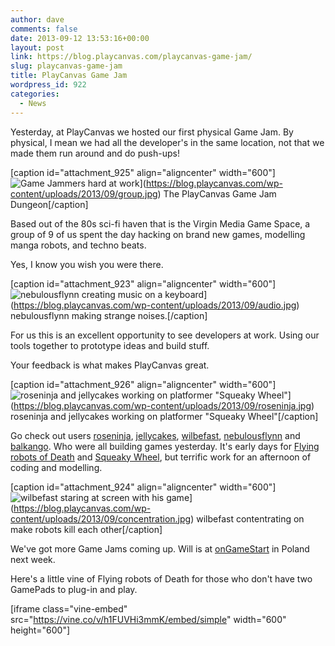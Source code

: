 ```yaml
---
author: dave
comments: false
date: 2013-09-12 13:53:16+00:00
layout: post
link: https://blog.playcanvas.com/playcanvas-game-jam/
slug: playcanvas-game-jam
title: PlayCanvas Game Jam
wordpress_id: 922
categories:
  - News
---
```


Yesterday, at PlayCanvas we hosted our first physical Game Jam. By physical, I mean we had all the developer's in the same location, not that we made them run around and do push-ups!

[caption id="attachment_925" align="aligncenter" width="600"]![Game Jammers hard at work](https://blog.playcanvas.com/wp-content/uploads/2013/09/group.jpg)](https://blog.playcanvas.com/wp-content/uploads/2013/09/group.jpg) The PlayCanvas Game Jam Dungeon[/caption]

Based out of the 80s sci-fi haven that is the Virgin Media Game Space, a group of 9 of us spent the day hacking on brand new games, modelling manga robots, and techno beats.

Yes, I know you wish you were there.

[caption id="attachment_923" align="aligncenter" width="600"]![nebulousflynn creating music on a keyboard](https://blog.playcanvas.com/wp-content/uploads/2013/09/audio.jpg)](https://blog.playcanvas.com/wp-content/uploads/2013/09/audio.jpg) nebulousflynn making strange noises.[/caption]

For us this is an excellent opportunity to see developers at work. Using our tools together to prototype ideas and build stuff.

Your feedback is what makes PlayCanvas great.

[caption id="attachment_926" align="aligncenter" width="600"]![roseninja and jellycakes working on platformer "Squeaky Wheel"](https://blog.playcanvas.com/wp-content/uploads/2013/09/roseninja.jpg)](https://blog.playcanvas.com/wp-content/uploads/2013/09/roseninja.jpg) roseninja and jellycakes working on platformer "Squeaky Wheel"[/caption]

Go check out users [roseninja](https://playcanvas.com/roseninja), [jellycakes](https://playcanvas.com/jellycakes), [wilbefast](https://playcanvas.com/wilbefast), [nebulousflynn](https://playcanvas.com/nebulousflynn) and [balkango](https://playcanvas.com/balkango). Who were all building games yesterday. It's early days for [Flying robots of Death](http://apps.playcanvas.com/wilbefast/test/shoot_test) and [Squeaky Wheel](apps.playcanvas.com/roseninja/blah/squeakywheel), but terrific work for an afternoon of coding and modelling.

[caption id="attachment_924" align="aligncenter" width="600"]![wilbefast staring at screen with his game](https://blog.playcanvas.com/wp-content/uploads/2013/09/concentration.jpg)](https://blog.playcanvas.com/wp-content/uploads/2013/09/concentration.jpg) wilbefast contentrating on make robots kill each other[/caption]

We've got more Game Jams coming up. Will is at [onGameStart](http://ongamestart.com) in Poland next week.

Here's a little vine of Flying robots of Death for those who don't have two GamePads to plug-in and play.

[iframe class="vine-embed" src="https://vine.co/v/h1FUVHi3mmK/embed/simple" width="600" height="600"]
